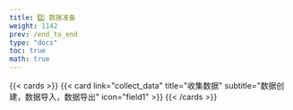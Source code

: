 ```yaml
---
title: 2️⃣ 数据准备
weight: 1142
prev: /end_to_end
type: "docs" 
toc: true
math: true
---
```



{{< cards >}}
{{< card link="collect_data" title="收集数据" subtitle="数据创建，数据导入，数据导出" icon="field1" >}}
{{< /cards >}}

